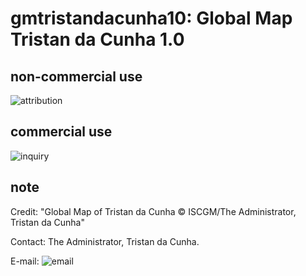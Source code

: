 # gmtristandacunha10: Global Map Tristan da Cunha 1.0
## non-commercial use
![attribution](https://globalmaps.github.io/globalmaps/attribution.png)
## commercial use
![inquiry](https://globalmaps.github.io/globalmaps/inquiry.png)

## note
Credit: "Global Map of Tristan da Cunha © ISCGM/The Administrator, Tristan da Cunha"

Contact: The Administrator, Tristan da Cunha.

E-mail: ![email](https://www.iscgm.org/gmd/images/email/tristan.png)
